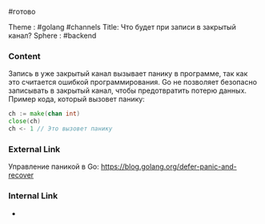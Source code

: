 #готово 

Theme : #golang  #channels
Title: Что будет при записи в закрытый канал?
Sphere : #backend 

### Content

Запись в уже закрытый канал вызывает панику в программе, так как это считается ошибкой программирования. Go не позволяет безопасно записывать в закрытый канал, чтобы предотвратить потерю данных. Пример кода, который вызовет панику:

```go
ch := make(chan int)
close(ch)
ch <- 1 // Это вызовет панику
```

### External Link

Управление паникой в Go: https://blog.golang.org/defer-panic-and-recover

### Internal Link

- 